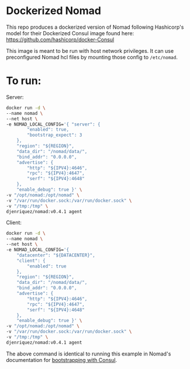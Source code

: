 # Dockerized Nomad
This repo produces a dockerized version of Nomad following Hashicorp's model for their Dockerized Consul image found here: https://github.com/hashicorp/docker-Consul

This image is meant to be run with host network privileges. It can use preconfigured Nomad hcl files by mounting those config to `/etc/nomad`.

# To run:
Server:
```bash
docker run -d \
--name nomad \
--net host \
-e NOMAD_LOCAL_CONFIG='{ "server": {
        "enabled": true,
        "bootstrap_expect": 3
    },
    "region": "${REGION}",
    "data_dir": "/nomad/data/",
    "bind_addr": "0.0.0.0",
    "advertise": {
        "http": "${IPV4}:4646",
        "rpc": "${IPV4}:4647",
        "serf": "${IPV4}:4648"
    },
    "enable_debug": true }' \
-v "/opt/nomad:/opt/nomad" \
-v "/var/run/docker.sock:/var/run/docker.sock" \
-v "/tmp:/tmp" \
djenriquez/nomad:v0.4.1 agent
```

Client:
```bash
docker run -d \
--name nomad \
--net host \
-e NOMAD_LOCAL_CONFIG='{
    "datacenter": "${DATACENTER}",
    "client": {
        "enabled": true
    },
    "region": "${REGION}",
    "data_dir": "/nomad/data/",
    "bind_addr": "0.0.0.0",
    "advertise": {
        "http": "${IPV4}:4646",
        "rpc": "${IPV4}:4647",
        "serf": "${IPV4}:4648"
    },
    "enable_debug": true }' \
-v "/opt/nomad:/opt/nomad" \
-v "/var/run/docker.sock:/var/run/docker.sock" \
-v "/tmp:/tmp" \
djenriquez/nomad:v0.4.1 agent
```

The above command is identical to running this example in Nomad's documentation for [bootstrapping with Consul](https://www.nomadproject.io/docs/cluster/bootstrapping.html).
